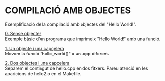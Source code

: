 # COMPILACIÓ AMB OBJECTES

Exemplificació de la compilació amb objectes del "Hello World!".

[0. Sense objectes](../blob/master/0-CompilacioObjectes/0)  
   Exemple bàsic d'un programa que imprimeix "Hello World!" amb una funció.

[1. Un objecte i una capçelera](../blob/master/0-CompilacioObjectes/1)  
   Movem la funció "hello_world()" a un .cpp diferent.

[2. Dos objectes i una capçelera](../blob/master/0-CompilacioObjectes/2)  
   Separem el contingut de hello.cpp en dos fitxers.
   Pareu atenció en les aparicions de hello2.o en el Makefile.
